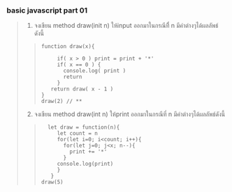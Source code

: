 ### basic javascript part 01  
> 1. จงเขียน method draw(init n) ให้input ออกมาในกรณีที่ี n มีค่าต่างๆได้ผลลัพธ์ดังนี้  
>>``` let print = ''  
>>function draw(x){  
>>  
>>      if( x > 0 ) print = print + '*'  
>>      if( x == 0 ) {  
>>        console.log( print )  
>>        return  
>>      }  
>>    return draw( x - 1 )  
>>}  
>> draw(2) // **  
>>```  
> 2. จงเขียน method draw(int n) ให้print ออกมาในกรณีที่ n มีค่าต่างๆได้ผลลัพธ์ดังนี้  
>>```let print = ''  
>>   let draw = function(n){  
>>      let count = n  
>>      for(let i=0; i<count; i++){  
>>        for(let j=0; j<x; n--){  
>>          print += '*'  
>>        }  
>>      console.log(print)  
>>      }  
>>    }  
>>draw(5)  
>>````
